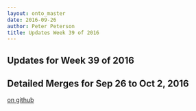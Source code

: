 ```yaml
---
layout: onto_master
date: 2016-09-26
author: Peter Peterson
title: Updates Week 39 of 2016
---
```

Updates for Week 39 of 2016
---------------------------

Detailed Merges for Sep 26 to Oct 2, 2016
-----------------------------------------
[on github](https://github.com/mantidproject/mantid/pulls?q=is%3Apr+merged%3A2016-09-27..2016-10-02)

